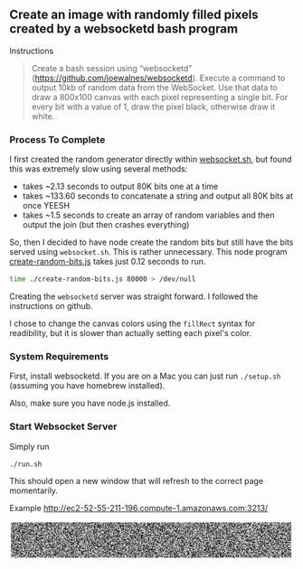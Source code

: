 ## Create an image with randomly filled pixels created by a websocketd bash program

Instructions

> Create a bash session using “websocketd” (https://github.com/joewalnes/websocketd). Execute a command to output 10kb of random data from the WebSocket. Use that data to draw a 800x100 canvas with each pixel representing a single bit. For every bit with a value of 1, draw the pixel black, otherwise draw it white.

### Process To Complete
I first created the random generator directly within [websocket.sh](websocket.sh), but found this was extremely slow using several methods:
 - takes ~2.13 seconds to output 80K bits one at a time
 - takes ~133.60 seconds to concatenate a string and output all 80K bits at once YEESH
 - takes ~1.5 seconds to create an array of random variables and then output the join (but then crashes everything)

So, then I decided to have node create the random bits but still have the bits served using `websocket.sh`. This is rather unnecessary. This node program [create-random-bits.js](create-random-bits.js) takes just 0.12 seconds to run.

```sh
time ./create-random-bits.js 80000 > /dev/null
```

Creating the `websocketd` server was straight forward. I followed the instructions on github.

I chose to change the canvas colors using the `fillRect` syntax for readibility, but it is slower than actually setting each pixel's color.

### System Requirements
First, install websocketd. If you are on a Mac you can just run `./setup.sh` (assuming you have homebrew installed).

Also, make sure you have node.js installed.

### Start Websocket Server
Simply run 
```sh
./run.sh
```

This should open a new window that will refresh to the correct page momentarily.

Example http://ec2-52-55-211-196.compute-1.amazonaws.com:3213/

![example image](images/example-image.png)